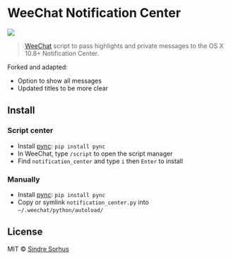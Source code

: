# WeeChat Notification Center

![](screenshot.png)

> [WeeChat](http://www.weechat.org) script to pass highlights and private messages to the OS X 10.8+ Notification Center.

Forked and adapted:
- Option to show all messages
- Updated titles to be more clear

## Install

### Script center

- Install [pync](https://github.com/SeTeM/pync): `pip install pync`
- In WeeChat, type `/script` to open the script manager
- Find `notification_center` and type `i` then `Enter` to install

### Manually

- Install [pync](https://github.com/SeTeM/pync): `pip install pync`
- Copy or symlink `notification_center.py` into `~/.weechat/python/autoload/`


## License

MIT © [Sindre Sorhus](http://sindresorhus.com)
